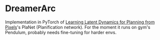 # DreamerArc

Implementation in PyTorch of [Learning Latent Dynamics for Planning from Pixels](https://arxiv.org/abs/1811.04551)'s PlaNet (Planification network).
For the moment it runs on gym's Pendulum, probably needs fine-tuning for harder envs.
